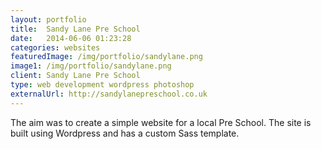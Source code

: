 ```yaml
---
layout: portfolio
title:  Sandy Lane Pre School
date:   2014-06-06 01:23:28
categories: websites
featuredImage: /img/portfolio/sandylane.png
image1: /img/portfolio/sandylane.png
client: Sandy Lane Pre School
type: web development wordpress photoshop
externalUrl: http://sandylanepreschool.co.uk
---
```

The aim was to create a simple website for a local Pre School. The site is built using Wordpress and has a custom Sass template.


